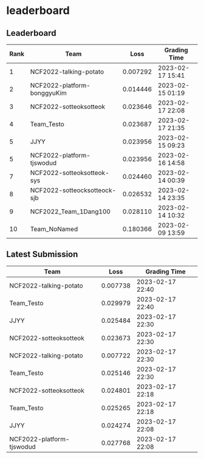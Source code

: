 
# leaderboard
## Leaderboard
|Rank|Team|Loss|Grading Time|
|----|----|----|------------|
|1|NCF2022-talking-potato|0.007292|2023-02-17 15:41|
|2|NCF2022-platform-bonggyuKim|0.014446|2023-02-15 01:19|
|3|NCF2022-sotteoksotteok|0.023646|2023-02-17 22:08|
|4|Team_Testo|0.023687|2023-02-17 21:35|
|5|JJYY|0.023956|2023-02-15 09:23|
|5|NCF2022-platform-tjswodud|0.023956|2023-02-16 14:58|
|7|NCF2022-sotteoksotteok-sys|0.024460|2023-02-14 00:39|
|8|NCF2022-sotteocksotteock-sjb|0.026532|2023-02-14 23:35|
|9|NCF2022_Team_1Dang100|0.028110|2023-02-14 10:32|
|10|Team_NoNamed|0.180366|2023-02-09 13:59|

## Latest Submission
|Team|Loss|Grading Time|
|----|----|------------|
|NCF2022-talking-potato|0.007738|2023-02-17 22:40|
|Team_Testo|0.029979|2023-02-17 22:40|
|JJYY|0.025484|2023-02-17 22:30|
|NCF2022-sotteoksotteok|0.023673|2023-02-17 22:30|
|NCF2022-talking-potato|0.007722|2023-02-17 22:30|
|Team_Testo|0.025146|2023-02-17 22:30|
|NCF2022-sotteoksotteok|0.024801|2023-02-17 22:18|
|Team_Testo|0.025265|2023-02-17 22:18|
|JJYY|0.024274|2023-02-17 22:08|
|NCF2022-platform-tjswodud|0.027768|2023-02-17 22:08|
